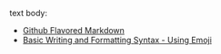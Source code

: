 text body:

* [Github Flavored Markdown](https://guides.github.com/features/mastering-markdown/#GitHub-flavored-markdown)
* [Basic Writing and Formatting Syntax - Using Emoji][2]

[1]: https://guides.github.com/features/mastering-markdown/#GitHub-flavored-markdown
[2]: https://help.github.com/articles/basic-writing-and-formatting-syntax/#using-emoji
